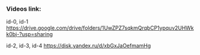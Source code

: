 ### Videos link:  

id-0, id-1
https://drive.google.com/drive/folders/1UwZPZ7sqkmQrqbCP1ypquv2UHWkk0bj-?usp=sharing

id-2, id-3, id-4
https://disk.yandex.ru/d/xbGxJaOefmamHg

